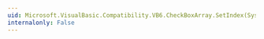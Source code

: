 ```yaml
---
uid: Microsoft.VisualBasic.Compatibility.VB6.CheckBoxArray.SetIndex(System.Windows.Forms.CheckBox,System.Int16)
internalonly: False
---
```

